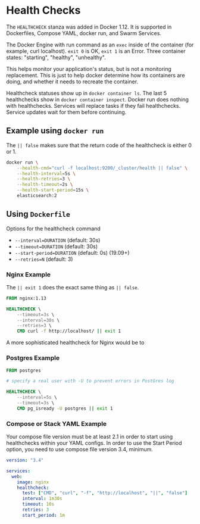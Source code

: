 # Health Checks

The `HEALTHCHECK` stanza was added in Docker 1.12. It is supported in
Dockerfiles, Compose YAML, docker run, and Swarm Services.

The Docker Engine with run command as an `exec` inside of the container (for
example, curl localhost). `exit 0` is OK, `exit 1` is an Error. Three container
states: "starting", "healthy", "unhealthy".

This helps monitor your application's status, but is not a monitoring
replacement. This is just to help docker determine how its containers are doing,
and whether it needs to recreate the container.

Healthcheck statuses show up in `docker container ls`. The last 5 healthchecks
show in `docker container inspect`. Docker run does nothing with healthchecks.
Services will replace tasks if they fail healthchecks. Service updates wait for
them before continuing.

## Example using `docker run`

The `|| false` makes sure that the return code of the healthcheck is either 0 or
1.

```bash
docker run \
    --health-cmd="curl -f localhost:9200/_cluster/health || false" \
    --health-interval=5s \
    --health-retries=3 \
    --health-timeout=2s \
    --health-start-period=15s \
    elasticsearch:2
```

## Using `Dockerfile`

Options for the healthcheck command

- `--interval=DURATION` (default: 30s)
- `--timeout=DURATION` (default: 30s)
- `--start-period=DURATION` (default: 0s) (19.09+)
- `--retries=N` (default: 3)

### Nginx Example

The `|| exit 1` does the exact same thing as `|| false`.

```Dockerfile
FROM nginx:1.13

HEALTHCHECK \
    --timeout=3s \
    --interval=30s \
    --retries=3 \
    CMD curl -f http://localhost/ || exit 1
```

A more sophisticated healthcheck for Nginx would be to

### Postgres Example

```Dockerfile
FROM postgres

# specify a real user with -U to prevent errors in PostGres log

HEALTHCHECK \
    --interval=5s \
    --timeout=3s \
    CMD pg_isready -U postgres || exit 1
```

### Compose or Stack YAML Example

Your compose file version must be at least 2.1 in order to start using
healthchecks within your YAML configs. In order to use the Start
Period option, you need to use compose file version 3.4, minimum.

```yml
version: "3.4"

services:
  web:
    image: nginx
    healthcheck:
      test: ["CMD", "curl", "-f", "http://localhost", "||", "false"]
      interval: 1m30s
      timeout: 10s
      retries: 3
      start_period: 1m
```

